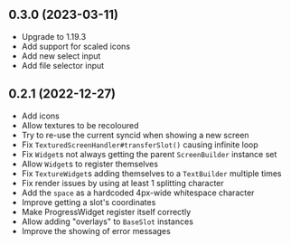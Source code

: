 ## 0.3.0 (2023-03-11)

* Upgrade to 1.19.3
* Add support for scaled icons
* Add new select input
* Add file selector input

## 0.2.1 (2022-12-27)

* Add icons
* Allow textures to be recoloured
* Try to re-use the current syncid when showing a new screen
* Fix `TexturedScreenHandler#transferSlot()` causing infinite loop
* Fix `Widget`s not always getting the parent `ScreenBuilder` instance set
* Allow `Widget`s to register themselves
* Fix `TextureWidget`s adding themselves to a `TextBuilder` multiple times
* Fix render issues by using at least 1 splitting character
* Add the `space` as a hardcoded 4px-wide whitespace character
* Improve getting a slot's coordinates
* Make ProgressWidget register itself correctly
* Allow adding "overlays" to `BaseSlot` instances
* Improve the showing of error messages